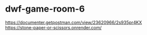 # dwf-game-room-6
https://documenter.getpostman.com/view/23620966/2s935pr4KX
https://stone-paper-or-scissors.onrender.com/
